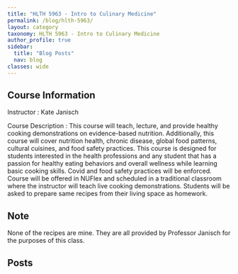 ```yaml
---
title: "HLTH 5963 - Intro to Culinary Medicine"
permalink: /blog/hlth-5963/
layout: category
taxonomy: HLTH 5963 - Intro to Culinary Medicine
author_profile: true
sidebar:
  title: "Blog Posts"
  nav: blog
classes: wide
---
```


## Course Information
Instructor
: Kate Janisch

Course Description
: This course will teach, lecture, and provide healthy cooking demonstrations on evidence-based nutrition. Additionally, this course will cover nutrition health, chronic disease, global food patterns, cultural cuisines, and food safety practices.  This course is designed for students interested in the health professions and any student that has a passion for healthy eating behaviors and overall wellness while learning basic cooking skills. Covid and food safety practices will be enforced. Course will be offered in NUFlex and scheduled in a traditional classroom where the instructor will teach live cooking demonstrations. Students will be asked to prepare same recipes from their living space as homework.

## Note
None of the recipes are mine.
They are all provided by Professor Janisch for the purposes of this class.

## Posts
